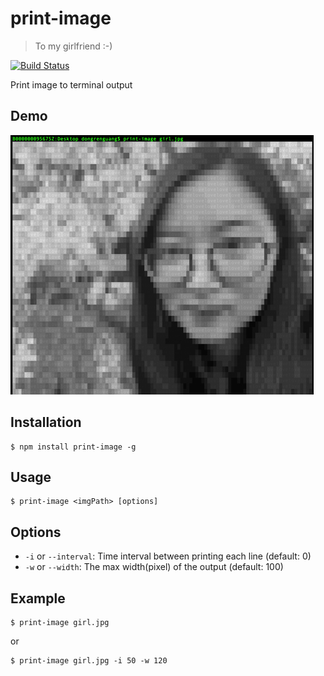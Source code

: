 # print-image
> To my girlfriend :-)

[![Build Status](https://travis-ci.org/dongrenguang/print-image.svg?branch=master)](https://travis-ci.org/dongrenguang/print-image)

Print image to terminal output

## Demo
![image](./demo/girl.jpg)

## Installation
```
$ npm install print-image -g
```

## Usage
```
$ print-image <imgPath> [options]
```

## Options
- `-i` or `--interval`: Time interval between printing each line (default: 0)
- `-w` or `--width`: The max width(pixel) of the output (default: 100)

## Example
```
$ print-image girl.jpg
```
or
```
$ print-image girl.jpg -i 50 -w 120
```
